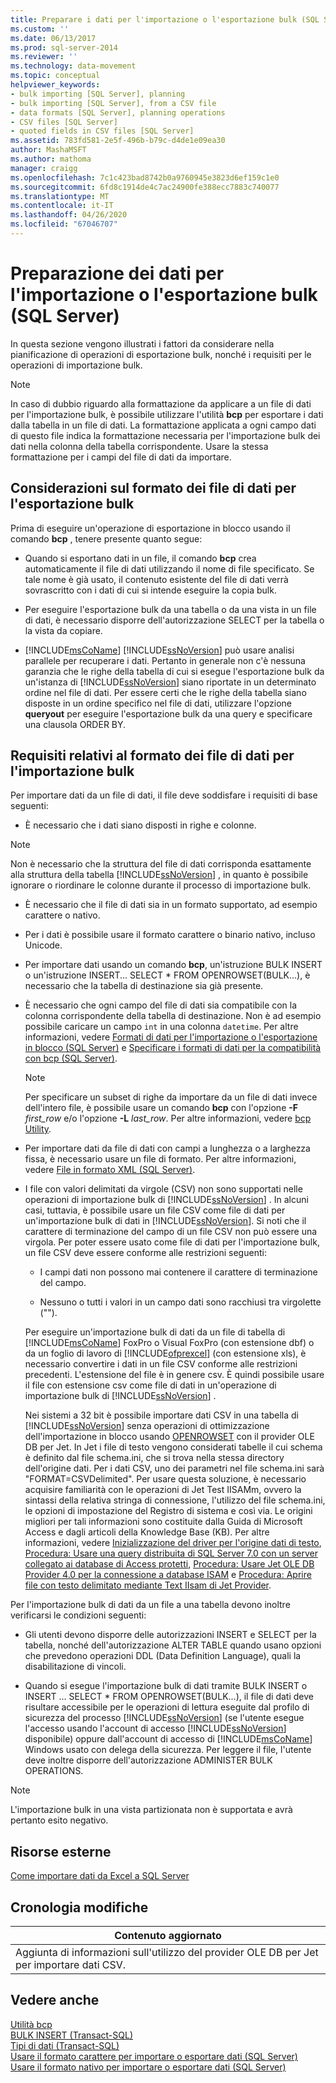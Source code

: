 ```yaml
---
title: Preparare i dati per l'importazione o l'esportazione bulk (SQL Server) | Microsoft Docs
ms.custom: ''
ms.date: 06/13/2017
ms.prod: sql-server-2014
ms.reviewer: ''
ms.technology: data-movement
ms.topic: conceptual
helpviewer_keywords:
- bulk importing [SQL Server], planning
- bulk importing [SQL Server], from a CSV file
- data formats [SQL Server], planning operations
- CSV files [SQL Server]
- quoted fields in CSV files [SQL Server]
ms.assetid: 783fd581-2e5f-496b-b79c-d4de1e09ea30
author: MashaMSFT
ms.author: mathoma
manager: craigg
ms.openlocfilehash: 7c1c423bad8742b0a9760945e3823d6ef159c1e0
ms.sourcegitcommit: 6fd8c1914de4c7ac24900fe388ecc7883c740077
ms.translationtype: MT
ms.contentlocale: it-IT
ms.lasthandoff: 04/26/2020
ms.locfileid: "67046707"
---
```

# <a name="prepare-data-for-bulk-export-or-import-sql-server"></a>Preparazione dei dati per l'importazione o l'esportazione bulk (SQL Server)
  In questa sezione vengono illustrati i fattori da considerare nella pianificazione di operazioni di esportazione bulk, nonché i requisiti per le operazioni di importazione bulk.  
  
> [!NOTE]  
>  In caso di dubbio riguardo alla formattazione da applicare a un file di dati per l'importazione bulk, è possibile utilizzare l'utilità **bcp** per esportare i dati dalla tabella in un file di dati. La formattazione applicata a ogni campo dati di questo file indica la formattazione necessaria per l'importazione bulk dei dati nella colonna della tabella corrispondente. Usare la stessa formattazione per i campi del file di dati da importare.  
  
## <a name="data-file-format-considerations-for-bulk-export"></a>Considerazioni sul formato dei file di dati per l'esportazione bulk  
 Prima di eseguire un'operazione di esportazione in blocco usando il comando **bcp** , tenere presente quanto segue:  
  
-   Quando si esportano dati in un file, il comando **bcp** crea automaticamente il file di dati utilizzando il nome di file specificato. Se tale nome è già usato, il contenuto esistente del file di dati verrà sovrascritto con i dati di cui si intende eseguire la copia bulk.  
  
-   Per eseguire l'esportazione bulk da una tabella o da una vista in un file di dati, è necessario disporre dell'autorizzazione SELECT per la tabella o la vista da copiare.  
  
-   [!INCLUDE[msCoName](../../includes/msconame-md.md)] [!INCLUDE[ssNoVersion](../../includes/ssnoversion-md.md)] può usare analisi parallele per recuperare i dati. Pertanto in generale non c'è nessuna garanzia che le righe della tabella di cui si esegue l'esportazione bulk da un'istanza di [!INCLUDE[ssNoVersion](../../includes/ssnoversion-md.md)] siano riportate in un determinato ordine nel file di dati. Per essere certi che le righe della tabella siano disposte in un ordine specifico nel file di dati, utilizzare l'opzione **queryout** per eseguire l'esportazione bulk da una query e specificare una clausola ORDER BY.  
  
## <a name="data-file-format-requirements-for-bulk-import"></a>Requisiti relativi al formato dei file di dati per l'importazione bulk  
 Per importare dati da un file di dati, il file deve soddisfare i requisiti di base seguenti:  
  
-   È necessario che i dati siano disposti in righe e colonne.  
  
> [!NOTE]  
>  Non è necessario che la struttura del file di dati corrisponda esattamente alla struttura della tabella [!INCLUDE[ssNoVersion](../../includes/ssnoversion-md.md)] , in quanto è possibile ignorare o riordinare le colonne durante il processo di importazione bulk.  
  
-   È necessario che il file di dati sia in un formato supportato, ad esempio carattere o nativo.  
  
-   Per i dati è possibile usare il formato carattere o binario nativo, incluso Unicode.  
  
-   Per importare dati usando un comando **bcp**, un'istruzione BULK INSERT o un'istruzione INSERT... SELECT * FROM OPENROWSET(BULK...), è necessario che la tabella di destinazione sia già presente.  
  
-   È necessario che ogni campo del file di dati sia compatibile con la colonna corrispondente della tabella di destinazione. Non è ad esempio possibile caricare un campo `int` in una colonna `datetime`. Per altre informazioni, vedere [Formati di dati per l'importazione o l'esportazione in blocco &#40;SQL Server&#41;](data-formats-for-bulk-import-or-bulk-export-sql-server.md) e [Specificare i formati di dati per la compatibilità con bcp &#40;SQL Server&#41;](specify-data-formats-for-compatibility-when-using-bcp-sql-server.md).  
  
    > [!NOTE]  
    >  Per specificare un subset di righe da importare da un file di dati invece dell'intero file, è possibile usare un comando **bcp** con l'opzione **-F** *first_row* e/o l'opzione **-L** *last_row*. Per altre informazioni, vedere [bcp Utility](../../tools/bcp-utility.md).  
  
-   Per importare dati da file di dati con campi a lunghezza o a larghezza fissa, è necessario usare un file di formato. Per altre informazioni, vedere [File in formato XML &#40;SQL Server&#41;](xml-format-files-sql-server.md).  
  
-   I file con valori delimitati da virgole (CSV) non sono supportati nelle operazioni di importazione bulk di [!INCLUDE[ssNoVersion](../../includes/ssnoversion-md.md)] . In alcuni casi, tuttavia, è possibile usare un file CSV come file di dati per un'importazione bulk di dati in [!INCLUDE[ssNoVersion](../../includes/ssnoversion-md.md)]. Si noti che il carattere di terminazione del campo di un file CSV non può essere una virgola. Per poter essere usato come file di dati per l'importazione bulk, un file CSV deve essere conforme alle restrizioni seguenti:  
  
    -   I campi dati non possono mai contenere il carattere di terminazione del campo.  
  
    -   Nessuno o tutti i valori in un campo dati sono racchiusi tra virgolette ("").  
  
     Per eseguire un'importazione bulk di dati da un file di tabella di [!INCLUDE[msCoName](../../includes/msconame-md.md)] FoxPro o Visual FoxPro (con estensione dbf) o da un foglio di lavoro di [!INCLUDE[ofprexcel](../../includes/ofprexcel-md.md)] (con estensione xls), è necessario convertire i dati in un file CSV conforme alle restrizioni precedenti. L'estensione del file è in genere csv. È quindi possibile usare il file con estensione csv come file di dati in un'operazione di importazione bulk di [!INCLUDE[ssNoVersion](../../includes/ssnoversion-md.md)] .  
  
     Nei sistemi a 32 bit è possibile importare dati CSV in una tabella di [!INCLUDE[ssNoVersion](../../includes/ssnoversion-md.md)] senza operazioni di ottimizzazione dell'importazione in blocco usando [OPENROWSET](/sql/t-sql/functions/openrowset-transact-sql) con il provider OLE DB per Jet. In Jet i file di testo vengono considerati tabelle il cui schema è definito dal file schema.ini, che si trova nella stessa directory dell'origine dati.  Per i dati CSV, uno dei parametri nel file schema.ini sarà "FORMAT=CSVDelimited". Per usare questa soluzione, è necessario acquisire familiarità con le operazioni di Jet Test IISAMm, ovvero la sintassi della relativa stringa di connessione, l'utilizzo del file schema.ini, le opzioni di impostazione del Registro di sistema e così via.  Le origini migliori per tali informazioni sono costituite dalla Guida di Microsoft Access e dagli articoli della Knowledge Base (KB). Per altre informazioni, vedere [Inizializzazione del driver per l'origine dati di testo](https://docs.microsoft.com/office/client-developer/access/desktop-database-reference/initializing-the-text-data-source-driver), [Procedura: Usare una query distribuita di SQL Server 7.0 con un server collegato ai database di Access protetti](https://go.microsoft.com/fwlink/?LinkId=128504), [Procedura: Usare Jet OLE DB Provider 4.0 per la connessione a database ISAM](https://go.microsoft.com/fwlink/?LinkId=128505) e [Procedura: Aprire file con testo delimitato mediante Text IIsam di Jet Provider](https://go.microsoft.com/fwlink/?LinkId=128501).  
  
 Per l'importazione bulk di dati da un file a una tabella devono inoltre verificarsi le condizioni seguenti:  
  
-   Gli utenti devono disporre delle autorizzazioni INSERT e SELECT per la tabella, nonché dell'autorizzazione ALTER TABLE quando usano opzioni che prevedono operazioni DDL (Data Definition Language), quali la disabilitazione di vincoli.  
  
-   Quando si esegue l'importazione bulk di dati tramite BULK INSERT o INSERT ... SELECT * FROM OPENROWSET(BULK...), il file di dati deve risultare accessibile per le operazioni di lettura eseguite dal profilo di sicurezza del processo [!INCLUDE[ssNoVersion](../../includes/ssnoversion-md.md)] (se l'utente esegue l'accesso usando l'account di accesso [!INCLUDE[ssNoVersion](../../includes/ssnoversion-md.md)] disponibile) oppure dall'account di accesso di [!INCLUDE[msCoName](../../includes/msconame-md.md)] Windows usato con delega della sicurezza. Per leggere il file, l'utente deve inoltre disporre dell'autorizzazione ADMINISTER BULK OPERATIONS.  
  
> [!NOTE]  
>  L'importazione bulk in una vista partizionata non è supportata e avrà pertanto esito negativo.  
  
## <a name="external-resources"></a>Risorse esterne  
 [Come importare dati da Excel a SQL Server](https://support.microsoft.com/kb/321686)  
  
## <a name="change-history"></a>Cronologia modifiche  
  
|Contenuto aggiornato|  
|---------------------|  
|Aggiunta di informazioni sull'utilizzo del provider OLE DB per Jet per importare dati CSV.|  
  
## <a name="see-also"></a>Vedere anche  
 [Utilità bcp](../../tools/bcp-utility.md)   
 [BULK INSERT &#40;Transact-SQL&#41;](/sql/t-sql/statements/bulk-insert-transact-sql)   
 [Tipi di dati &#40;Transact-SQL&#41;](/sql/t-sql/data-types/data-types-transact-sql)   
 [Usare il formato carattere per importare o esportare dati &#40;SQL Server&#41;](use-character-format-to-import-or-export-data-sql-server.md)   
 [Usare il formato nativo per importare o esportare dati &#40;SQL Server&#41;](use-native-format-to-import-or-export-data-sql-server.md)  
  
  
